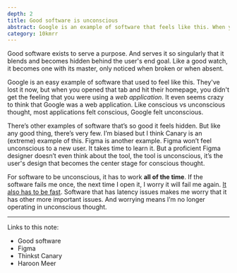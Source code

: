 ```yaml
---
depth: 2
title: Good software is unconscious
abstract: Google is an example of software that feels like this. When you open it, you don’t get the feeling that you’re opening a web application. It even seems crazy to think that Google is a web application. Like conscious vs unconscious thought, most applications feel conscious, Google feels unconscious."
category: 10kmrr
---
```

Good software exists to serve a purpose. And serves it so singularly that it blends and becomes hidden behind the user's end goal. Like a good watch, it becomes one with its master, only noticed when broken or when absent.

Google is an easy example of software that used to feel like this. They've lost it now, but when you opened that tab and hit their homepage, you didn't get the feeling that you were using a _web application_. It even seems crazy to think that Google was a web application. Like conscious vs unconscious thought, most applications felt conscious, Google felt unconscious.

There’s other examples of software that’s so good it feels hidden. But like any good thing, there’s very few. I’m biased but I think <inter-link href="canary">Canary</inter-link> is an (extreme) example of this. <inter-link href="figma">Figma</inter-link> is another example. Figma won’t feel unconscious to a new user. It takes time to learn it. But a proficient Figma designer doesn’t even think about the tool, the tool is unconscious, it’s the user's design that becomes the center stage for conscious thought.

For software to be unconscious, it has to work **all of the time**. If the software fails me once, the next time I open it, I worry it will fail me again. [It also has to be fast](https://craigmod.com/essays/fast_software/). Software that has latency issues makes me worry that it has other more important issues. And worrying means I’m no longer operating in unconscious thought.

---

Links to this note:
- <inter-link href="good-software">Good software</inter-link>
- <inter-link href="figma">Figma</inter-link>
- <inter-link href="canary">Thinkst Canary</inter-link>
- <inter-link href="haroon-meer">Haroon Meer</inter-link>
